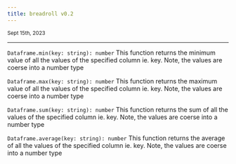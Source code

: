 ```yaml
---
title: breadroll v0.2
---
```


<small>Sept 15th, 2023</small>

---

`Dataframe.min(key: string): number` This function returns the minimum value of all the values of the specified column ie. key. Note, the values are coerse into a number type

`Dataframe.max(key: string): number` This function returns the maximum value of all the values of the specified column ie. key. Note, the values are coerse into a number type

`Dataframe.sum(key: string): number` This function returns the sum of all the values of the specified column ie. key. Note, the values are coerse into a number type

`Dataframe.average(key: string): number` This function returns the average of all the values of the specified column ie. key. Note, the values are coerse into a number type

